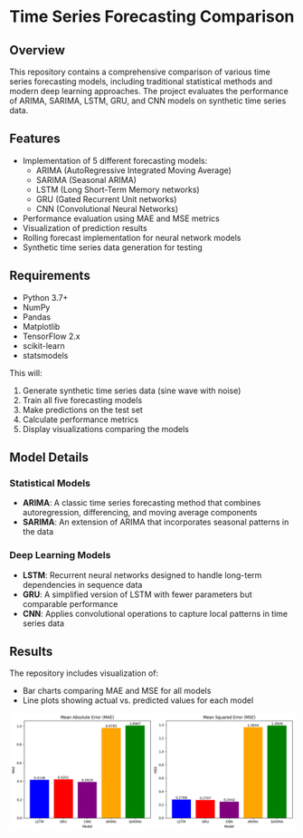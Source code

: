 # Time Series Forecasting Comparison

## Overview
This repository contains a comprehensive comparison of various time series forecasting models, including traditional statistical methods and modern deep learning approaches. The project evaluates the performance of ARIMA, SARIMA, LSTM, GRU, and CNN models on synthetic time series data.

## Features
- Implementation of 5 different forecasting models:
  - ARIMA (AutoRegressive Integrated Moving Average)
  - SARIMA (Seasonal ARIMA)
  - LSTM (Long Short-Term Memory networks)
  - GRU (Gated Recurrent Unit networks)
  - CNN (Convolutional Neural Networks)
- Performance evaluation using MAE and MSE metrics
- Visualization of prediction results
- Rolling forecast implementation for neural network models
- Synthetic time series data generation for testing

## Requirements
- Python 3.7+
- NumPy
- Pandas
- Matplotlib
- TensorFlow 2.x
- scikit-learn
- statsmodels

This will:
1. Generate synthetic time series data (sine wave with noise)
2. Train all five forecasting models
3. Make predictions on the test set
4. Calculate performance metrics
5. Display visualizations comparing the models

## Model Details

### Statistical Models
- **ARIMA**: A classic time series forecasting method that combines autoregression, differencing, and moving average components
- **SARIMA**: An extension of ARIMA that incorporates seasonal patterns in the data

### Deep Learning Models
- **LSTM**: Recurrent neural networks designed to handle long-term dependencies in sequence data
- **GRU**: A simplified version of LSTM with fewer parameters but comparable performance
- **CNN**: Applies convolutional operations to capture local patterns in time series data

## Results
The repository includes visualization of:
- Bar charts comparing MAE and MSE for all models
- Line plots showing actual vs. predicted values for each model

![results](download.png)

